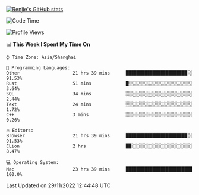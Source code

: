 [![Renjie's GitHub stats](https://github-readme-stats.vercel.app/api?username=liurenjie1024&show_icons=true&theme=chartreuse-dark)](https://github.com/anuraghazra/github-readme-stats)

<!--START_SECTION:waka-->
![Code Time](http://img.shields.io/badge/Code%20Time-387%20hrs%2016%20mins-blue)

![Profile Views](http://img.shields.io/badge/Profile%20Views-23-blue)

📊 **This Week I Spent My Time On** 

```text
⌚︎ Time Zone: Asia/Shanghai

💬 Programming Languages: 
Other                    21 hrs 39 mins      ███████████████████████░░   91.53% 
Rust                     51 mins             █░░░░░░░░░░░░░░░░░░░░░░░░   3.64% 
SQL                      34 mins             ░░░░░░░░░░░░░░░░░░░░░░░░░   2.44% 
Text                     24 mins             ░░░░░░░░░░░░░░░░░░░░░░░░░   1.72% 
C++                      3 mins              ░░░░░░░░░░░░░░░░░░░░░░░░░   0.26%

🔥 Editors: 
Browser                  21 hrs 39 mins      ███████████████████████░░   91.53% 
CLion                    2 hrs               ██░░░░░░░░░░░░░░░░░░░░░░░   8.47%

💻 Operating System: 
Mac                      23 hrs 39 mins      █████████████████████████   100.0%

```


 Last Updated on 29/11/2022 12:44:48 UTC
<!--END_SECTION:waka-->

